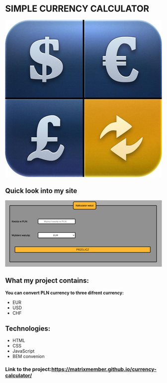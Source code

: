 # **SIMPLE CURRENCY CALCULATOR**
![](https://raw.githubusercontent.com/MatrixMember/currency-calculator/main/Images/share.jpg)
## Quick look into my site
![Project image](https://github.com/MatrixMember/currency-calculator/blob/main/Images/Obraz%20projektu.png?raw=true)

## What my project contains:
**You can convert PLN currency to three difrent currency:**
- EUR
- USD
- CHF
## Technologies:
- HTML
- CSS
- JavaScript
- BEM convenion
### Link to the project:https://matrixmember.github.io/currency-calculator/
